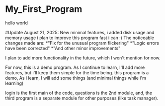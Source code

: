 # My_First_Program
hello world

#Update August 21, 2025: New minimal features, i added disk usage and memory usage i plan to improve this program fast i can :)
The noticeable changes made are:
*"Fix for the unusual program flickering"
*"Logic errors have been corrected"
*"And other minor improvements"

I plan to add more functionality in the future, which I won't mention for now.

For now, this is a demo program. As I continue to learn, I'll add more features, but I'll keep them simple for the time being.
this program is a demo, As i learn, I will add some things (and minimal things while i'm learning)

login is the first main of the code, questions is the 2nd module, and, the third program is a separate module for other purposes (like task manager).
